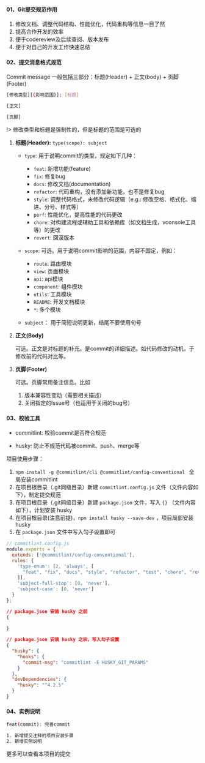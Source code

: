 #### 01、Git提交规范作用

1. 修改文档、调整代码结构、性能优化，代码重构等信息一目了然
2. 提高合作开发的效率
3. 便于codereview及后续查阅、版本发布
4. 便于对自己的开发工作快速总结



#### 02、提交消息格式规范

Commit message 一般包括三部分：标题(Header) + 正文(body) + 页脚(Footer)

```bash
[修改类型][(影响范围)]: [标题]

[正文]

[页脚]
```

!> 修改类型和标题是强制性的，但是标题的范围是可选的

1. **标题(Header):** `type(scope): subject`

   * `type`: 用于说明commit的类型，规定如下几种：
     * `feat`: 新增功能(feature)
     * `fix`: 修复bug
     * `docs`: 修改文档(documentation)
     * `refactor`: 代码重构，没有添加新功能，也不是修复bug
     * `style`: 调整代码格式，未修改代码逻辑（e.g.: 修改空格、格式化、缩进、分号、样式等）
     * `perf`: 性能优化，提高性能的代码更改
     * `chore`: 对构建流程或辅助工具和依赖库（如文档生成，vconsole工具等）的更改
     * `revert`: 回滚版本

   * `scope`: 可选。用于说明commit影响的范围，内容不固定，例如：
     * `route`: 路由模块
     * `view`: 页面模块
     * `api`: api模块
     * `component`: 组件模块
     * `utils`: 工具模块
     * `README`: 开发文档模块
     *  `*`: 多个模块
   * `subject`： 用于简短说明更新，结尾不要使用句号

2. **正文(Body)**

   可选。正文是对标题的补充。是commit的详细描述。如代码修改的动机，于修改前的代码对比等。

3. **页脚(Footer)**

   可选。页脚常用备注信息。比如

   1. 版本兼容性变动（需要相关描述）
   2. 关闭指定的Issue号（也适用于关闭的bug号）



#### 03、校验工具

* commitlint: 校验commit是否符合规范

* husky: 防止不规范代码被commit、push、merge等

项目使用步骤：

1. `npm install -g @commitlint/cli @commitlint/config-conventional ` 全局安装commitlint
2. 在项目根目录（.git同级目录）新建 `commitlint.config.js` 文件（文件内容如下），制定提交规范
3. 在项目根目录（.git同级目录）新建 `package.json` 文件，写入 `{}` （文件内容如下），计划安装 husky
4. 在项目根目录(注意前提)，`npm install husky --save-dev` ，项目局部安装 husky
5. 在 `package.json` 文件中写入勾子设置即可

```javascript
// commitlint.config.js
module.exports = {
  extends: ['@commitlint/config-conventional'],
  rules: {
    'type-enum': [2, 'always', [
      "feat", "fix", "docs", "style", "refactor", "test", "chore", "revert", "perf"
    ]],
    'subject-full-stop': [0, 'never'],
    'subject-case': [0, 'never']
  }
};
```

```json
// package.json 安装 husky 之前
{
    
}
```

```json
// package.json 安装 husky 之后，写入勾子设置
{
  "husky": {
    "hooks": {
      "commit-msg": "commitlint -E HUSKY_GIT_PARAMS"
    }
  },
  "devDependencies": {
    "husky": "^4.2.5"
  }
}
```



#### 04、实例说明

```bash
feat(commit): 完善commit

1. 新增提交注释的项目安装步骤
2. 新增实例说明
```

更多可以查看本项目的提交



